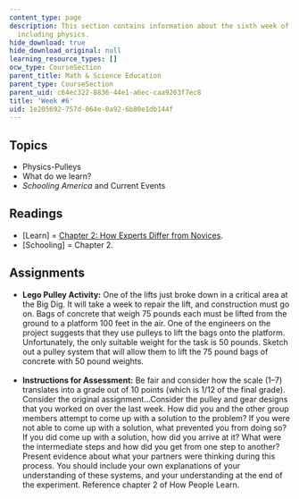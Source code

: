 ```yaml
---
content_type: page
description: This section contains information about the sixth week of the course,
  including physics.
hide_download: true
hide_download_original: null
learning_resource_types: []
ocw_type: CourseSection
parent_title: Math & Science Education
parent_type: CourseSection
parent_uid: c64ec322-8836-44e1-a6ec-caa9263f7ec8
title: 'Week #6'
uid: 1e205692-757d-064e-0a92-6b80e1db144f
---
```


Topics
------

*   Physics-Pulleys
*   What do we learn?
*   _Schooling America_ and Current Events

Readings
--------

*   \[Learn\] = [Chapter 2: How Experts Differ from Novices](http://www.nap.edu/openbook.php?record_id=9853&page=31).
*   \[Schooling\] = Chapter 2.

Assignments
-----------

*   **Lego Pulley Activity:** One of the lifts just broke down in a critical area at the Big Dig. It will take a week to repair the lift, and construction must go on. Bags of concrete that weigh 75 pounds each must be lifted from the ground to a platform 100 feet in the air. One of the engineers on the project suggests that they use pulleys to lift the bags onto the platform. Unfortunately, the only suitable weight for the task is 50 pounds. Sketch out a pulley system that will allow them to lift the 75 pound bags of concrete with 50 pound weights.  
     
*   **Instructions for Assessment:** Be fair and consider how the scale (1–7) translates into a grade out of 10 points (which is 1/12 of the final grade). Consider the original assignment...Consider the pulley and gear designs that you worked on over the last week. How did you and the other group members attempt to come up with a solution to the problem? If you were not able to come up with a solution, what prevented you from doing so? If you did come up with a solution, how did you arrive at it? What were the intermediate steps and how did you get from one step to another? Present evidence about what your partners were thinking during this process. You should include your own explanations of your understanding of these systems, and your understanding at the end of the experiment. Reference chapter 2 of How People Learn.